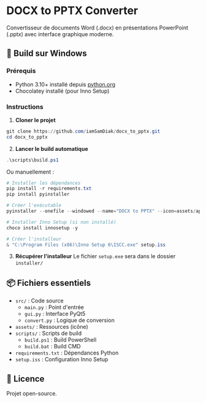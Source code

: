# DOCX to PPTX Converter

Convertisseur de documents Word (.docx) en présentations PowerPoint (.pptx) avec interface graphique moderne.

## 🚀 Build sur Windows

### Prérequis
- Python 3.10+ installé depuis [python.org](https://www.python.org/downloads/)
- Chocolatey installé (pour Inno Setup)

### Instructions

1. **Cloner le projet**
```powershell
git clone https://github.com/iamSamDiak/docx_to_pptx.git
cd docx_to_pptx
```

2. **Lancer le build automatique**
```powershell
.\scripts\build.ps1
```

Ou manuellement :
```powershell
# Installer les dépendances
pip install -r requirements.txt
pip install pyinstaller

# Créer l'exécutable
pyinstaller --onefile --windowed --name="DOCX to PPTX" --icon=assets/app.ico --splash=assets/splash.png --collect-all PyQt5 --collect-all docx --collect-all pptx --collect-all lxml src/main.py

# Installer Inno Setup (si non installé)
choco install innosetup -y

# Créer l'installeur
& "C:\Program Files (x86)\Inno Setup 6\ISCC.exe" setup.iss
```

3. **Récupérer l'installeur**
Le fichier `setup.exe` sera dans le dossier `installer/`

## 📦 Fichiers essentiels

- `src/` : Code source
  - `main.py` : Point d'entrée
  - `gui.py` : Interface PyQt5
  - `convert.py` : Logique de conversion
- `assets/` : Ressources (icône)
- `scripts/` : Scripts de build
  - `build.ps1` : Build PowerShell
  - `build.bat` : Build CMD
- `requirements.txt` : Dépendances Python
- `setup.iss` : Configuration Inno Setup

## 📝 Licence

Projet open-source.
